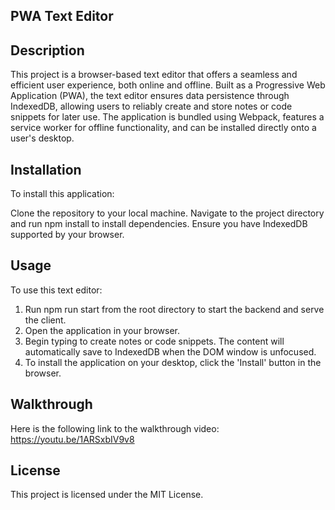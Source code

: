 ## PWA Text Editor

## Description
This project is a browser-based text editor that offers a seamless and efficient user experience, both online and offline. Built as a Progressive Web Application (PWA), the text editor ensures data persistence through IndexedDB, allowing users to reliably create and store notes or code snippets for later use. The application is bundled using Webpack, features a service worker for offline functionality, and can be installed directly onto a user's desktop.


## Installation
To install this application:

Clone the repository to your local machine.
Navigate to the project directory and run npm install to install dependencies.
Ensure you have IndexedDB supported by your browser.

## Usage
To use this text editor:

1. Run npm run start from the root directory to start the backend and serve the client.
2. Open the application in your browser.
3. Begin typing to create notes or code snippets. The content will automatically save to IndexedDB when the DOM window is unfocused.
4. To install the application on your desktop, click the 'Install' button in the browser.

## Walkthrough 

Here is the following link to the walkthrough video: https://youtu.be/1ARSxbIV9v8

## License
This project is licensed under the MIT License.